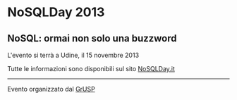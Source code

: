 NoSQLDay 2013
=============

NoSQL: ormai non solo una buzzword
----------------------------------

L'evento si terrà a Udine, il 15 novembre 2013

Tutte le informazioni sono disponibili sul sito [NoSQLDay.it](http://2013.nosqlday.it)

---

Evento organizzato dal [GrUSP](http://grusp.org)

